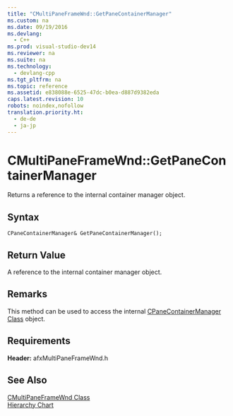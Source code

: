 ```yaml
---
title: "CMultiPaneFrameWnd::GetPaneContainerManager"
ms.custom: na
ms.date: 09/19/2016
ms.devlang: 
  - C++
ms.prod: visual-studio-dev14
ms.reviewer: na
ms.suite: na
ms.technology: 
  - devlang-cpp
ms.tgt_pltfrm: na
ms.topic: reference
ms.assetid: e838088e-6525-47dc-b0ea-d887d9382eda
caps.latest.revision: 10
robots: noindex,nofollow
translation.priority.ht: 
  - de-de
  - ja-jp
---
```

# CMultiPaneFrameWnd::GetPaneContainerManager
Returns a reference to the internal container manager object.  
  
## Syntax  
  
```  
CPaneContainerManager& GetPaneContainerManager();  
```  
  
## Return Value  
 A reference to the internal container manager object.  
  
## Remarks  
 This method can be used to access the internal [CPaneContainerManager Class](../vs140/CPaneContainerManager-Class.md) object.  
  
## Requirements  
 **Header:** afxMultiPaneFrameWnd.h  
  
## See Also  
 [CMultiPaneFrameWnd Class](../vs140/CMultiPaneFrameWnd-Class.md)   
 [Hierarchy Chart](../vs140/Hierarchy-Chart.md)